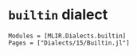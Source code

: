 # `builtin` dialect

```@autodocs
Modules = [MLIR.Dialects.builtin]
Pages = ["Dialects/15/Builtin.jl"]
```
